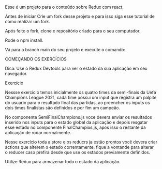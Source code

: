 Esse é um projeto para o conteúdo sobre Redux com react.

Antes de iniciar
Crie um fork desse projeto e para isso siga esse tutorial de como realizar um fork.

Após feito o fork, clone o repositório criado para o seu computador.

Rode o npm install.

Vá para a branch main do seu projeto e execute o comando:

COMEÇANDO OS EXERCÍCIOS

Dica: Use o Redux Devtools para ver o estado da sua aplicação em seu navegador.

Exercício

Nessse exercicio temos inicialmente os quatro times da semi-finais da Uefa Champions League 2021, cada time possui um input que registra um palpite do usuario para o resultado final das partidas, ao preencher os inputs os dois times finalistas são definidos e por fim um campeão.

No componente SemiFinalChampions.js voce devera enviar os resultados inserido nos inputs para o estado global da aplicação e depois resgatar esse estado no componente FinalChampios.js, apos isso o restante da aplicação de rodar normalmente.



Nesse exercício toda a store e os reducrs ja estão prontos você devera criar actions que alterem o estado correntamente, fique a vontande para alterar o reducer caso prefira desde que use os estados previamente definidos.

Utilize Redux para armazenar todo o estado da aplicação.
